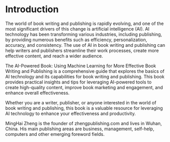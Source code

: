 # Introduction

The world of book writing and publishing is rapidly evolving, and one of the most significant drivers of this change is artificial intelligence (AI). AI technology has been transforming various industries, including publishing, by providing numerous benefits such as efficiency, personalization, accuracy, and consistency. The use of AI in book writing and publishing can help writers and publishers streamline their work processes, create more effective content, and reach a wider audience.

The AI-Powered Book: Using Machine Learning for More Effective Book Writing and Publishing is a comprehensive guide that explores the basics of AI technology and its capabilities for book writing and publishing. This book provides practical insights and tips for leveraging AI-powered tools to create high-quality content, improve book marketing and engagement, and enhance overall effectiveness.

Whether you are a writer, publisher, or anyone interested in the world of book writing and publishing, this book is a valuable resource for leveraging AI technology to enhance your effectiveness and productivity.

MingHai Zheng is the founder of zhengpublishing.com and lives in Wuhan, China. His main publishing areas are business, management, self-help, computers and other emerging foreword fields.
